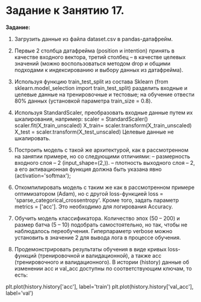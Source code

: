 # Задание к Занятию 17.

**Задание:**

1. Загрузить данные из файла dataset.csv в pandas-датафрейм.

2. Первые 2 столбца датафрейма (position и intention) принять в качестве входного вектора, третий столбец – в качестве целевых значений (можно воспользоваться методом drop и общими подходами к индексированию и выбору данных из датафрейма).

3. Используя функцию train_test_split из состава Sklearn (from sklearn.model_selection import train_test_split) разделить входные и целевые данные на тренировочные и тестовые; на обучение отвести 80% данных (установкой параметра train_size = 0.8).

4. Используя StandardScaler, преобразовать входные данные путем их шкалирования, например:
scaler = StandardScaler()
scaler.fit(X_train_unscaled)
X_train= scaler.transform(X_train_unscaled)
X_test = scaler.transform(X_test_unscaled)
Целевые данные не шкалировать.

5. Построить модель с такой же архитектурой, как в рассмотренном на занятии примере, но со следующими отличиями:
– размерность входного слоя – 2 (input_shape=(2,)).
– плотность выходного слоя – 2, а его активационная функция должна быть указана явно (activation='softmax');

6. Откомпилировать модель с таким же как в рассмотренном примере оптимизатором (Adam), но с другой loss-функцией loss = 'sparse_categorical_crossentropy'. Кроме того, задать параметр metrics = ['acc']. Это необходимо для логирования Accuracy.

7. Обучить модель классификатора. Количество эпох (50 – 200) и размер батча (5 – 10) подобрать самостоятельно, но так, чтобы не наблюдалось переобучения. Гиперпараметр verbose можно установить в значение 2 для вывода лога в процессе обучения.

8. Продемонстрировать результаты обучения в виде кривых loss-функций (тренировочной и валидационной), а также acc (тренировочного и валидационного). В истории (history) данные об изменении acc и val_acc доступны по соответствующим ключам, то есть:

plt.plot(history.history['acc'], label='train')
plt.plot(history.history['val_acc'], label='val')




